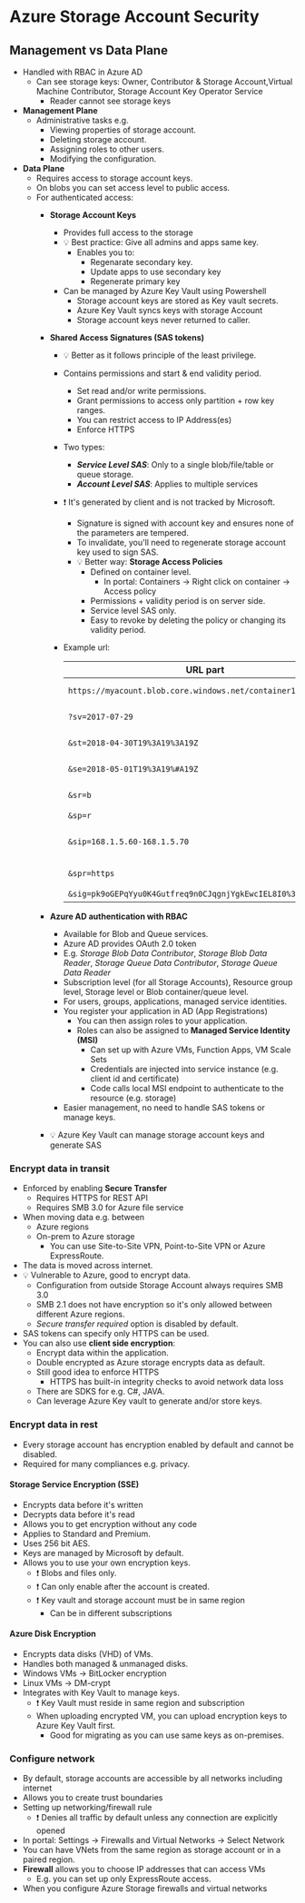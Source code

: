 # Azure Storage Account Security

## Management vs Data Plane

- Handled with RBAC in Azure AD
  - Can see storage keys: Owner, Contributor & Storage Account,Virtual Machine Contributor, Storage Account Key Operator Service
    - Reader cannot see storage keys
- **Management Plane**
  - Administrative tasks e.g.
    - Viewing properties of storage account.
    - Deleting storage account.
    - Assigning roles to other users.
    - Modifying the configuration.
- **Data Plane**
  - Requires access to storage account keys.
  - On blobs you can set access level to public access.
  - For authenticated access:
    - **Storage Account Keys**
      - Provides full access to the storage
      - 💡 Best practice: Give all admins and apps same key.
        - Enables you to:
          - Regenarate secondary key.
          - Update apps to use secondary key
          - Regenerate primary key
      - Can be managed by Azure Key Vault using Powershell
        - Storage account keys are stored as Key vault secrets.
        - Azure Key Vault syncs keys with storage Account
        - Storage account keys never returned to caller.
    - **Shared Access Signatures (SAS tokens)**
      - 💡 Better as it follows principle of the least privilege.
      - Contains permissions and start & end validity period.
        - Set read and/or write permissions.
        - Grant permissions to access only partition + row key ranges.
        - You can restrict access to IP Address(es)
        - Enforce HTTPS
      - Two types:
        - ***Service Level SAS***: Only to a single blob/file/table or queue storage.
        - ***Account Level SAS***: Applies to multiple services
      - ❗ It's generated by client and is not tracked by Microsoft.
        - Signature is signed with account key and ensures none of the parameters are tempered.
        - To invalidate, you'll need to regenerate storage account key used to sign SAS.
        - 💡 Better way: **Storage Access Policies**
          - Defined on container level.
            - In portal: Containers -> Right click on container -> Access policy
          - Permissions + validity period is on server side.
          - Service level SAS only.
          - Easy to revoke by deleting the policy or changing its validity period.
      - Example url:

        | URL part | Description |
        | -------- | ----------- |
        |`https://myacount.blob.core.windows.net/container1/file1.pdf` | URL to endpoint |
        | `?sv=2017-07-29` | Rest API version |
        | `&st=2018-04-30T19%3A19%3A19Z` | Validity start time |
        | `&se=2018-05-01T19%3A19%#A19Z` | Validity end time |
        | `&sr=b` | Type of resource |
        | `&sp=r` | Permissions |
        | `&sip=168.1.5.60-168.1.5.70` | IP Address / range *(optional)* |
        | `&spr=https` | Protocol *(optional)* |
        | `&sig=pk9oGEPqYyu0K4Gutfreq9n0CJqgnjYgkEwcIEL8I0%3D` | Signature |

    - **Azure AD authentication with RBAC**
      - Available for Blob and Queue services.
      - Azure AD provides OAuth 2.0 token
      - E.g. *Storage Blob Data Contributor*, *Storage Blob Data Reader*, *Storage Queue Data Contributor*, *Storage Queue Data Reader*
      - Subscription level (for all Storage Accounts), Resource group level, Storage level or Blob container/queue level.
      - For users, groups, applications, managed service identities.
      - You register your application in AD (App Registrations)
        - You can then assign roles to your application.
        - Roles can also be assigned to **Managed Service Identity (MSI)**
          - Can set up with Azure VMs, Function Apps, VM Scale Sets
          - Credentials are injected into service instance (e.g. client id and certificate)
          - Code calls local MSI endpoint to authenticate to the resource (e.g. storage)
      - Easier management, no need to handle SAS tokens or manage keys.
    - 💡 Azure Key Vault can manage storage account keys and generate SAS

### Encrypt data in transit

- Enforced by enabling **Secure Transfer**
  - Requires HTTPS for REST API
  - Requires SMB 3.0 for Azure file service
- When moving data e.g. between
  - Azure regions
  - On-prem to Azure storage
    - You can use Site-to-Site VPN, Point-to-Site VPN or Azure ExpressRoute.
- The data is moved across internet.
- 💡 Vulnerable to Azure, good to encrypt data.
  - Configuration from outside Storage Account always requires SMB 3.0
  - SMB 2.1 does not have encryption so it's only allowed between different Azure regions.
  - *Secure transfer required* option is disabled by default.
- SAS tokens can specify only HTTPS can be used.
- You can also use **client side encryption**:
  - Encrypt data within the application.
  - Double encrypted as Azure storage encrypts data as default.
  - Still good idea to enforce HTTPS
    - HTTPS has built-in integrity checks to avoid network data loss
  - There are SDKS for e.g. C#, JAVA.
  - Can leverage Azure Key vault to generate and/or store keys.

### Encrypt data in rest

- Every storage account has encryption enabled by default and cannot be disabled.
- Required for many compliances e.g. privacy.

#### Storage Service Encryption (SSE)

- Encrypts data before it's written
- Decrypts data before it's read
- Allows you to get encryption without any code
- Applies to Standard and Premium.
- Uses 256 bit AES.
- Keys are managed by Microsoft by default.
- Allows you to use your own encryption keys.
  - ❗ Blobs and files only.
  - ❗ Can only enable after the account is created.
  - ❗ Key vault and storage account must be in same region
    - Can be in different subscriptions

#### Azure Disk Encryption

- Encrypts data disks (VHD) of VMs.
- Handles both managed & unmanaged disks.
- Windows VMs -> BitLocker encryption
- Linux VMs -> DM-crypt
- Integrates with Key Vault to manage keys.
  - ❗ Key Vault must reside in same region and subscription
  - When uploading encrypted VM, you can upload encryption keys to Azure Key Vault first.
    - Good for migrating as you can use same keys as on-premises.

### Configure network

- By default, storage accounts are accessible by all networks including internet
- Allows you to create trust boundaries
- Setting up networking/firewall rule
  - ❗ Denies all traffic by default unless any connection are explicitly opened
- In portal: Settings -> Firewalls and Virtual Networks -> Select Network
- You can have VNets from the same region as storage account or in a paired region.
- **Firewall** allows you to choose IP addresses that can access VMs
  - E.g. you can set up only ExpressRoute access.
- When you configure Azure Storage firewalls and virtual networks
